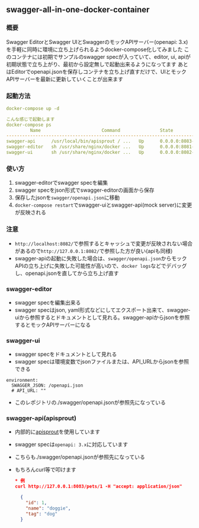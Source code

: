## swagger-all-in-one-docker-container
### 概要
Swagger EditorとSwagger UIとSwaggerのモックAPIサーバー(openapi: 3.x)を手軽に同時に環境に立ち上げられるようdocker-compose化してみました
このコンテナには初期でサンプルのswagger specが入っていて、editor, ui, apiが初期状態で立ち上がり、最初から設定無しで起動出来るようになってます
あとはEditorでopenapi.jsonを保存しコンテナを立ち上げ直すだけで、UIとモックAPIサーバーを最新に更新していくことが出来ます

### 起動方法
```yaml
docker-compose up -d

こんな感じで起動します
docker-compose ps
         Name                       Command               State           Ports
----------------------------------------------------------------------------------------
swagger-api      /usr/local/bin/apisprout / ...   Up      0.0.0.0:8083->8000/tcp
swagger-editor   sh /usr/share/nginx/docker ...   Up      0.0.0.0:8081->8080/tcp
swagger-ui       sh /usr/share/nginx/docker ...   Up      0.0.0.0:8082->8080/tcp
```

### 使い方
1. swagger-editorでswagger specを編集
2. swagger specをjson形式でswagger-editorの画面から保存
3. 保存したjsonを`swagger/openapi.json`に移動
4. `docker-compose restart`でswagger-uiとswagger-api(mock server)に変更が反映される

### 注意
- `http://localhost:8082/`で参照するとキャッシュで変更が反映されない場合があるので`http://127.0.0.1:8082/`で参照した方が良い(apiも同様)
- swagger-apiの起動に失敗した場合は、`swagger/openapi.json`からモックAPIの立ち上げに失敗した可能性が高いので、`docker logs`などでデバッグし、openapi.jsonを直してから立ち上げ直す

### swagger-editor
- swagger specを編集出来る
- swagger specはjson, yaml形式などにしてエクスポート出来て、swagger-uiから参照するとドキュメントとして見れる。swagger-apiからjsonを参照するとモックAPIサーバーになる

### swagger-ui
- swagger specをドキュメントとして見れる
- swagger specは環境変数でjsonファイルまたは、API_URLからjsonを参照できる
```
environment:
  SWAGGER_JSON: /openapi.json
  # API_URL: ""
```
- このレポジトリの./swagger/openapi.jsonが参照先になっている

### swagger-api(apisprout)
- 内部的に[apisprout](https://github.com/danielgtaylor/apisprout)を使用しています
- swagger specは`openapi: 3.x`に対応しています
- こちらも./swagger/openapi.jsonが参照先になっている
- もちろんcurl等で叩けます

  ```json
  * 例
  curl http://127.0.0.1:8083/pets/1 -H "accept: application/json"

    {
      "id": 1,
      "name": "doggie",
      "tag": "dog"
    }
  ```
